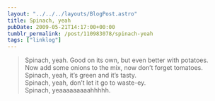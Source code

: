 ```yaml
---
layout: "../../../layouts/BlogPost.astro"
title: Spinach, yeah
pubDate: 2009-05-21T14:17:00+00:00
tumblr_permalink: /post/110983078/spinach-yeah
tags: ["linklog"]
---
```


> Spinach, yeah. Good on its own, but even better with potatoes.<br>
> Now add some onions to the mix, now don&rsquo;t forget tomatoes.<br>
> Spinach, yeah, it&rsquo;s green and it&rsquo;s tasty.<br>
> Spinach, yeah, don&rsquo;t let it go to waste-ey.<br>
> Spinach, yeaaaaaaaaahhhhh.
